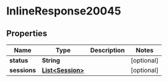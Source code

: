 
# InlineResponse20045

## Properties
Name | Type | Description | Notes
------------ | ------------- | ------------- | -------------
**status** | **String** |  |  [optional]
**sessions** | [**List&lt;Session&gt;**](Session.md) |  |  [optional]



